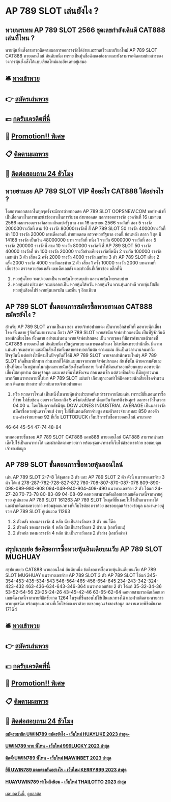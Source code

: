 # AP 789 SLOT เล่นยังไง ?
## หวยพรเทพ AP 789 SLOT 2566 ชุดเลขกำลังเดินดี CAT888 เล่นที่ไหน ?
หวยหุ้นฮั่งเส็งสามารถติดตามผลการออกรางวัลได้ง่ายและรวดเร็วแบบเรียลไทม์ AP 789 SLOT CAT888 หวยออนไลน์ อันดับหนึ่ง เพราะเป็นหุ้นชื่อดังของฮ่องกงและยังสามารถติดตามข่าวสารของวงการหุ้นฮั่งเส็งได้แบบเรียลไทม์และอัพเดทอยู่เสมอ

## 🛎 [ทางเข้าหวย](https://bit.ly/3BG5bNw)
## 👉 [สมัครเล่นหวย](https://bit.ly/3BG5bNw)
## 💵 [กดรับเครดิตที่นี่](https://bit.ly/3C3mvgS)
## 👑 [Promotion!! พิเศษ](https://bit.ly/3C3mvgS)
## 📋 [ติดตามผลหวย](https://bit.ly/3C3mvgS)
## 📱 [ติดต่อสอบถาม 24 ชัวโมง](https://bit.ly/3C3mvgS)

## หวยฮานอย AP 789 SLOT VIP คืออะไร CAT888 ได้อย่างไร ?
โดยการออกสลากในทุกๆครั้งจะมีการถ่ายทอดสด AP 789 SLOT OOPSNEW.COM ขอทำหน้าที่เป็นสื่อกลางในการแนะนำช่องทางในการรับชม
ถ่ายทอดสด ผลการออกรางวัล งวดวันที่ 16 เมษายน 2566
ผลการออกรางวัลสลากกินแบ่งรัฐบาล งวด 16 เมษายน 2566
รางวัลที่ สอง 5 รางวัล 200000รางวัลที่ สาม 10 รางวัล 80000รางวัลที่ สี่ AP 789 SLOT 50 รางวัล 40000รางวัลที่ ห้า 100 รางวัล 20000
 เลขเด็ดงวดนี้ ถ่ายทอดสด ตรวจหวยรัฐบาล งวดนี้ ย้อนหลัง 
สลาก 1 ชุด มี 14168 รางวัล เป็นเงิน 48000000 บาท
รางวัลที่ หนึ่ง 1 รางวัล 6000000 รางวัลที่ สอง 5 รางวัล 200000 รางวัลที่ สาม 10 รางวัล 80000 รางวัลที่ สี่ AP 789 SLOT 50 รางวัล 40000 รางวัลที่ ห้า 100 รางวัล 20000 รางวัลข้างเคียงรางวัลที่หนึ่ง 2 รางวัล 100000 รางวัลเลขหน้า 3 ตัว เสี่ยง 2 ครั้ง 2000 รางวัล 4000 รางวัลเลขท้าย 3 ตัว AP 789 SLOT เสี่ยง 2 ครั้ง 2000 รางวัล 4000 รางวัลเลขท้าย 2 ตัว เสี่ยง 1 ครั้ง 10000 รางวัล 2000
บทความที่เกี่ยวข้อง
ตรวจหวยย้อนหลัง เลขเด็ดเลขดัง และข่าวอื่นที่เกี่ยวข้อง คลิ๊กที่นี่
1. หวยหุ้นไทย จะแบ่งออกเป็น หวยหุ้นไทยรอบเช้า และหวยหุ้นไทยรอบบ่าย
2. หวยหุ้นต่างประเทศ จะแบ่งออกเป็น หวยหุ้นไต้หวัน หวยหุ้นจีน หวนหุ้นเกาหลี หวยหุ้นรัสเชีย หวยหุ้นสิงคโปร์ หวยหุ้นเยอรมัน และอื่น ๆ อีกเเพียบ

## AP 789 SLOT ขั้นตอนการสมัครซื้อหวยฮานอย CAT888 สมัครยังไง ?
สำหรับ AP 789 SLOT ความเป็นมา ของ หวยเจ้าพ่อปากแดง เป็นหวยอีกสำนักที่ คอหวยนักเสี่ยงโชค ทั้งหลาย รู้จักกันมายาวนาน ถือว่า AP 789 SLOT หวยสำนักเจ้าพ่อปากแดงนั้น เป็นที่รู้จักกันดี ของนักเสี่ยงโชค ทั้งหลาย อย่างแน่นอน หวยเจ้าพ่อปากแดง เป็น หวยซอง ที่มีการคำนวณตัวเลขที่ CAT888 หวยออนไลน์ อันดับหนึ่ง เป็นสูตรแบบ เฉพาะของตัวเอง ไม่เหมือนหวยสำนักอื่น มีความแม่นยำ จนคอหวย และนักเสี่ยงโชคทั้งหลายต่างบอกกันต่อ ความแม่น กันเป็นเวลานานจนมาถึงปัจจุบันนี้
แต่อย่างไรก็ตามในปัจจุบันก็ได้มี AP 789 SLOT หวยจากสำนักหวยใหม่ๆ AP 789 SLOT เกิดขึ้นมาอีกมาก ส่วนมากก็ได้ต้นแบบมาจากหวยเจ้าพ่อปากแดง กันทั้งนั้น ด้วยความดังและ เป็นที่นิยม ในหมู่มากในกลุ่มคอหวยนักเสี่ยงโชคทั้งหลาย จึงทำให้มีคนทำลอกเลียนแบบ
คอหวยนักเสี่ยงโชคทุกท่าน ต้องดูข้อมูล และแหล่งที่มาให้ชัดเจน ก่อนหลงเชื่อ แต่ด้วยชื่อเสียง ที่มีอยู่ยาวนาน บวกกับแนวทางหวยที่ให้มา AP 789 SLOT แม่นยำ เกือบทุกงวดทำให้มีคอหวยนักเสี่ยงโชคจำนวนมาก ติดตาม ข่าวสาร เกี่ยวกับหวยเจ้าพ่อปากแดง
1. หรือ หวยดาวโจนส์ เป็นหนึ่งในหวยหุ้นต่างประเทศที่เหล่าชาวหวยนิยมเล่น เพราะมีขั้นตอนการซื้อที่ง่าย ไม่ซับซ้อน ออกรางวัลมากถึง 5 ครั้งต่อสัปดาห์ ตั้งแต่วันจันทร์ถึงวันศุกร์ ออกรางวัลในเวลา 04.00 น. โดยใช้ผลจากดัชนีหุ้น DOW JONES INDUSTRIAL AVERAGE เป็นผลรางวัล สมัครซื้อหวยหุ้นดาวโจนส์ ง่ายๆ ไม่กี่ขั้นตอนอัตราจ่ายสูง สามตัวตรงจ่ายบาทละ 850 สองตัวบน-ล่างจ่ายบาทละ 92 ที่เว็บ LOTTODUCK เว็บบริการรับซื้อหวยออนไลน์ ครบวงจร

46-64
45-54
47-74
48-84

หากคอหวยชื่นชอบ AP 789 SLOT CAT888 แคท888 หวยออนไลน์ CAT888 สามารถนำเลขเด็ดไปใช้เป็นแนวทางได้ และฝากติดตามหวยลาว พร้อมชุดแนวทางที่เว็บไซต์ของเราด้วย
ขอขอบคุณเจ้าของข้อมูล

## AP 789 SLOT ขั้นตอนการซื้อหวยหุ้นออนไลน์
เด่น AP 789 SLOT 2-7-8 ได้ชุดเลข 3 ตัว และ AP 789 SLOT 2 ตัว ดังนี้
แนวทางเลขท้าย 3 ตัว ได้แก่
278-287-782-728-827-872
780-708-807-870-087-078
809-890-098-089-980-908
094-049-940-904-409-490
แนวทางเลขท้าย 2 ตัว ได้แก่
24-27-28
70-73-78
80-83-89
04-08-09
คอหวยสามารถคัดเลือกเอาเลขเด็ดงวดนี้จากหวยคู่รวย คู่เด่นงวด AP 789 SLOT 161263 AP 789 SLOT ในชุดที่ชื่นชอบไปใช้เป็นแนวทางได้ และฝากติดตามหวยลาว พร้อมชุดแนวทางที่เว็บไซต์ของเราด้วย
ขอขอบคุณเจ้าของข้อมูล
ผลงานหวยคู่รวย AP 789 SLOT คู่เด่นงวด 11263

1. 3 ตัวหลัง ของผลรางวัล 4 หลัก นับเป็นรางวัลเลข 3 ตัว บน โต๊ด
2. 2 ตัวหลัง ของผลรางวัล 4 หลัก นับเป็นรางวัลเลข 2 ตัวบน (เลขวิ่งบน)
3. 2 ตัวหน้า ของผลรางวัล 4 หลัก นับเป็นรางวัลเลข 2 ตัวล่าง (เลขวิ่งล่าง)

## สรุปแบบย่อ ข้อดีขอการซื้อหวยหุ้นอินเดียบนเว็บ AP 789 SLOT MUGHUAY
สรุปแบบย่อ CAT888 หวยออนไลน์ อันดับหนึ่ง ข้อดีขอการซื้อหวยหุ้นอินเดียบนเว็บ AP 789 SLOT MUGHUAY แนวทางเลขท้าย AP 789 SLOT 3 ตัว AP 789 SLOT ได้แก่
345-354-453-435-534-543
546-564-465-456-654-645
234-243-342-324-423-432
463-436-634-643-346-364
แนวทางเลขท้าย 2 ตัว ได้แก่
35-32-34-36
53-52-54-56
23-25-24-26
43-45-42-46
63-65-62-64
คอหวยสามารถคัดเลือกเอาเลขเด็ดงวดนี้จากหวยพิชิตชัยงวด 1264 ในชุดที่ชื่นชอบไปใช้เป็นแนวทางได้ และฝากติดตามหวยลาว หวยทุกชนิด พร้อมชุดแนวทางที่เว็บไซต์ของเราด้วย
ขอขอบคุณเจ้าของข้อมูล
ผลงานหวยพิชิตชัยงวด 17164

## 🛎 [ทางเข้าหวย](https://bit.ly/3BG5bNw)
## 👉 [สมัครเล่นหวย](https://bit.ly/3BG5bNw)
## 💵 [กดรับเครดิตที่นี่](https://bit.ly/3C3mvgS)
## 👑 [Promotion!! พิเศษ](https://bit.ly/3C3mvgS)
## 📋 [ติดตามผลหวย](https://bit.ly/3C3mvgS)
## 📱 [ติดต่อสอบถาม 24 ชัวโมง](https://bit.ly/3C3mvgS)

#### [สมัครสมาชิก UWIN789 สมัครยังไง - เว็บใหม่ HUAYLIKE 2023 ล่าสุด-](https://atom.io/themes/สมัครสมาชิก%20uwin789%20สมัครยังไง%20-%20เว็บใหม่%20huaylike%202023%20ล่าสุด-)
#### [UWIN789 หวย ที่ไหน - เว็บใหม่ 999LUCKY 2023 ล่าสุด](https://atom.io/themes/uwin789%20หวย%20ที่ไหน%20-%20เว็บใหม่%20999lucky%202023%20ล่าสุด)
#### [ติดตั้งUWIN789 ที่ไหน - เว็บใหม่ MAWINBET 2023 ล่าสุด](https://atom.io/themes/ติดตั้งuwin789%20ที่ไหน%20-%20เว็บใหม่%20mawinbet%202023%20ล่าสุด)
#### [ยี่กี UWIN789 แตกต่างกันอย่างไร - เว็บใหม่ KERRY899 2023 ล่าสุด](https://atom.io/themes/ยี่กี%20uwin789%20แตกต่างกันอย่างไร%20-%20เว็บใหม่%20kerry899%202023%20ล่าสุด)
#### [HUAYUWIN789 ทำไมถึงนิยม - เว็บใหม่ THAILOTTO 2023 ล่าสุด](https://atom.io/themes/huayuwin789%20ทำไมถึงนิยม%20-%20เว็บใหม่%20thailotto%202023%20ล่าสุด)

[ผลบอลวันนี้](https://siamsport.tv "ผลบอลวันนี้"), [ดูบอลสด](https://siamsport.tv/ดูบอลสด "ดูบอลสด")